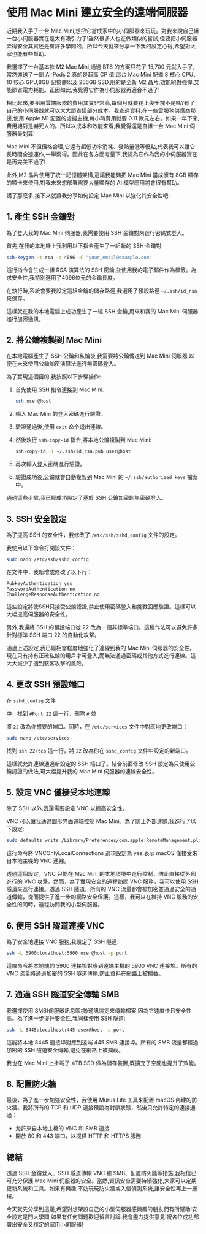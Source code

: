 # 使用 Mac Mini 建立安全的遠端伺服器

近期我入手了一台 Mac Mini,想把它當成家中的小伺服器來玩玩。對我來說自己組一台小伺服器實在是太有吸引力了!雖然很多人也在做類似的嘗試,但要把小伺服器弄得安全其實还是有許多學問的。所以今天就來分享一下我的設定心得,希望對大家也能有些幫助。

我選擇了一台基本款 M2 Mac Mini,通過 BTS 的方案只花了 15,700 元就入手了,當然還送了一副 AirPods 2,真的是超高 CP 值!這台 Mac Mini 配備 8 核心 CPU、10 核心 GPU,8GB 記憶體以及 256GB SSD,用的是全新 M2 晶片,效能絕對強悍,又能節省電力耗能。正因如此,我覺得它作為小伺服器再適合不過了!

相比起來,要租用雲端服務的費用其實非常高,每個月就要花上幾千塊不是嗎?有了自己的小伺服器就可以大大節省這部分成本。我查過資料,在一些雲服務供應商那邊,使用 Apple M1 配置的虛擬主機,每小時費用就要 0.11 歐元左右。如果一年下來,費用絕對是嚇死人的。所以以成本和效能來看,我覺得還是自組一台 Mac Mini 伺服器最划算!

Mac Mini 不但價格合理,它還有超低功率消耗、發熱量低等優點,代表我可以讓它長時間全速運作,一舉兩得。因此在各方面考量下,我認為它作為我的小伺服器實在是再完美不過了!

此外,M2 晶片使用了統一記憶體架構,這讓我能夠把 Mac Mini 當成擁有 8GB 顯存的顯卡來使用,對我未來想部署需要大量顯存的 AI 模型應用將會很有幫助。

講了那麼多,接下來就讓我分享如何設定 Mac Mini 以強化其安全性吧!

## 1. 產生 SSH 金鑰對

為了登入我的 Mac Mini 伺服器,我需要使用 SSH 金鑰對來進行密碼式登入。

首先,在我的本地機上我利用以下指令產生了一組新的 SSH 金鑰對:

```bash
ssh-keygen -t rsa -b 4096 -C "your_email@example.com"
```

這行指令會生成一組 RSA 演算法的 SSH 密鑰,並使用我的電子郵件作為標籤。為求安全性,我特別選用了4096位元的金鑰長度。

在執行時,系統會要我設定這組金鑰的儲存路徑,我選用了預設路徑 `~/.ssh/id_rsa` 來保存。

這樣就在我的本地電腦上成功產生了一組 SSH 金鑰,用來和我的 Mac Mini 伺服器進行加密通訊。

## 2. 將公鑰複製到 Mac Mini

在本地電腦產生了 SSH 公鑰和私鑰後,我需要將公鑰傳送到 Mac Mini 伺服器,以便在未來使用公鑰加密演算法進行無密碼登入。

為了實現這個目的,我按照以下步驟操作:

1. 首先使用 SSH 指令連接到 Mac Mini:

   ```bash
   ssh user@host
   ```

2. 輸入 Mac Mini 的登入密碼進行驗證。

3. 驗證通過後,使用 `exit` 命令退出連線。

4. 然後執行 `ssh-copy-id` 指令,將本地公鑰複製到 Mac Mini:

   ```bash
   ssh-copy-id -i ~/.ssh/id_rsa.pub user@host
   ```

5. 再次輸入登入密碼進行驗證。

6. 驗證成功後,公鑰就會自動複製到 Mac Mini 的 `~/.ssh/authorized_keys` 檔案中。

通過這些步驟,我已經成功設定了基於 SSH 公鑰加密的無密碼登入。

## 3. SSH 安全設定

為了提高 SSH 的安全性，我修改了 `/etc/ssh/sshd_config` 文件的設定。

我使用以下命令打開該文件：

```bash
sudo nano /etc/ssh/sshd_config
```

在文件中，我新增或修改了以下行：

```env
PubkeyAuthentication yes
PasswordAuthentication no
ChallengeResponseAuthentication no
```

這些設定將使SSH只接受公鑰認證,禁止使用密碼登入和挑戰回應驗證。這樣可以大幅提高伺服器的安全性。

另外,我還將 SSH 的預設端口從 22 改為一個非標準端口。這種作法可以避免許多針對標準 SSH 端口 22 的自動化攻擊。

通過上述設定,我已經相當程度地強化了連線到我的 Mac Mini 伺服器的安全性。現在只有持有正確私鑰的用戶才可登入,而無法通過密碼或其他方式進行連線。這大大減少了遭到駭客攻擊的風險。

## 4. 更改 SSH 預設端口

在 `sshd_config` 文件

中，找到 `#Port 22` 這一行，刪除 `#` 並

將 `22` 改為你想要的端口。同時，在 `/etc/services` 文件中對應地更改端口：

```bash
sudo nano /etc/services
```

找到 `ssh 22/tcp` 這一行，將 `22` 改為你在 `sshd_config` 文件中設定的新端口。

這樣就允許連線通過新設定的 SSH 端口了。結合前面修改 SSH 設定為只使用公鑰認證的做法,可大幅提升我的 Mac Mini 伺服器的連線安全性。

## 5. 設定 VNC 僅接受本地連線

除了 SSH 以外,我還需要設定 VNC 以提高安全性。

VNC 可以讓我通過圖形界面遠端控制 Mac Mini。為了防止外部連線,我進行了以下設定:

```bash
sudo defaults write /Library/Preferences/com.apple.RemoteManagement.plist VNCOnlyLocalConnections -bool yes
```

這行命令將 VNCOnlyLocalConnections 選項設定為 yes,表示 macOS 僅接受來自本地主機的 VNC 連線。

透過這個設定，VNC 只能在 Mac Mini 的本地環境中進行控制，防止直接從外部進行的 VNC 攻擊。然而，為了實現安全的遠程訪問 VNC 服務，我可以使用 SSH 隧道來進行連接。透過 SSH 隧道，所有的 VNC 流量都會被加密並通過安全的通道傳輸，從而提供了進一步的網路安全保護。這樣，我可以在維持 VNC 服務的安全性的同時，遠程訪問我的小型伺服器。

## 6. 使用 SSH 隧道連接 VNC

為了安全地連接 VNC 服務,我設定了 SSH 隧道:

```bash
ssh -L 5900:localhost:5900 user@host -p port
```

這條命令將本地端的 5900 連接埠對應到遠端主機的 5900 VNC 連接埠。所有的 VNC 流量將通過加密的 SSH 隧道傳輸,防止資料在網路上被攔截。

## 7. 通過 SSH 隧道安全傳輸 SMB

我選擇使用 SMB(伺服器訊息區塊)通訊協定來傳輸檔案,因為它速度快且安全性高。為了進一步提升安全性,我同樣使用 SSH 隧道:

```bash
ssh -L 8445:localhost:445 user@host -p port
```

這能將本地 8445 連接埠對應到遠端 445 SMB 連接埠。所有的 SMB 流量都經過加密的 SSH 隧道安全傳輸,避免在網路上被攔截。

我也在 Mac Mini 上掛載了 4TB SSD 做為儲存裝置,既擴充了空間也提升了效能。

## 8. 配置防火牆

最後，為了進一步加強安全性，我使用 Murus Lite 工具來配置 macOS 內建的防火牆。我將所有的 TCP 和 UDP 連接預設為封鎖狀態，然後只允許特定的連接通過：

- 允許來自本地主機的 VNC 和 SMB 連接
- 開放 80 和 443 端口，以提供 HTTP 和 HTTPS 服務

## 總結

透過 SSH 金鑰登入、SSH 隧道傳輸 VNC 和 SMB、配置防火牆等措施,我相信已可充分保護 Mac Mini 伺服器的安全。當然,資訊安全需要持續強化,大家可以定期更新系統和工具。如果有興趣,不妨玩玩防火牆或入侵偵測系統,讓安全性再上一層樓。

今天就先分享到這邊,希望對想架設自己的小型伺服器感興趣的朋友們有所幫助!安全設定是門大學問,如果有任何問題歡迎留言討論,我會盡力提供意見!祝各位成功部署出安全又穩定的家用小伺服器!
